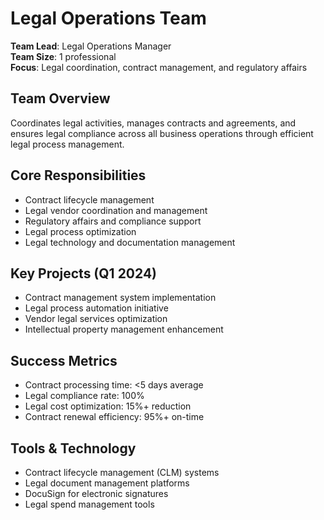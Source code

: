 # Legal Operations Team

**Team Lead**: Legal Operations Manager  
**Team Size**: 1 professional  
**Focus**: Legal coordination, contract management, and regulatory affairs  

## Team Overview
Coordinates legal activities, manages contracts and agreements, and ensures legal compliance across all business operations through efficient legal process management.

## Core Responsibilities
- Contract lifecycle management
- Legal vendor coordination and management
- Regulatory affairs and compliance support
- Legal process optimization
- Legal technology and documentation management

## Key Projects (Q1 2024)
- Contract management system implementation
- Legal process automation initiative
- Vendor legal services optimization
- Intellectual property management enhancement

## Success Metrics
- Contract processing time: <5 days average
- Legal compliance rate: 100%
- Legal cost optimization: 15%+ reduction
- Contract renewal efficiency: 95%+ on-time

## Tools & Technology
- Contract lifecycle management (CLM) systems
- Legal document management platforms
- DocuSign for electronic signatures
- Legal spend management tools 